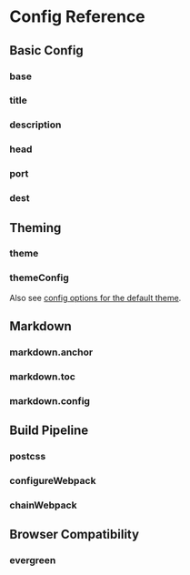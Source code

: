 # Config Reference

## Basic Config

### base

### title

### description

### head

### port

### dest

## Theming

### theme

### themeConfig

Also see [config options for the default theme](../guide/default-theme.md).

## Markdown

### markdown.anchor

### markdown.toc

### markdown.config

## Build Pipeline

### postcss

### configureWebpack

### chainWebpack

## Browser Compatibility

### evergreen
